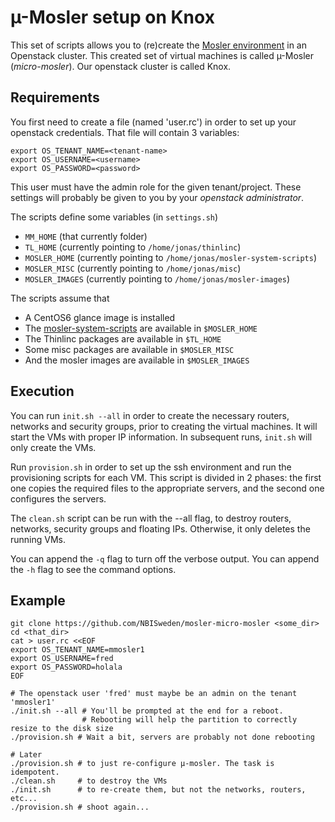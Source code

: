 # µ-Mosler setup on Knox

This set of scripts allows you to (re)create the
[Mosler environment](https://mosler.bils.se) in an Openstack cluster.
This created set of virtual machines is called µ-Mosler
(*micro-mosler*). Our openstack cluster is called Knox.

## Requirements
You first need to create a file (named 'user.rc') in order to set up your openstack credentials. That file will contain 3 variables:

	export OS_TENANT_NAME=<tenant-name>
	export OS_USERNAME=<username>
	export OS_PASSWORD=<password>

This user must have the admin role for the given tenant/project. These settings will probably be given to you by your _openstack administrator_.

The scripts define some variables (in `settings.sh`)
* `MM_HOME` (that currently folder)
* `TL_HOME` (currently pointing to `/home/jonas/thinlinc`)
* `MOSLER_HOME` (currently pointing to `/home/jonas/mosler-system-scripts`)
* `MOSLER_MISC` (currently pointing to `/home/jonas/misc`)
* `MOSLER_IMAGES` (currently pointing to `/home/jonas/mosler-images`)

The scripts assume that 
* A CentOS6 glance image is installed
* The [mosler-system-scripts](https://github.com/NBISweden/mosler-system-scripts) are available in `$MOSLER_HOME`
* The Thinlinc packages are available in `$TL_HOME`
* Some misc packages are available in `$MOSLER_MISC`
* And the mosler images are available in `$MOSLER_IMAGES`

## Execution
You can run `init.sh --all` in order to create the necessary routers,
networks and security groups, prior to creating the virtual machines.
It will start the VMs with proper IP information. In subsequent runs,
`init.sh` will only create the VMs.

Run `provision.sh` in order to set up the ssh environment and run the
provisioning scripts for each VM. This script is divided in 2 phases:
the first one copies the required files to the appropriate servers,
and the second one configures the servers.

The `clean.sh` script can be run with the --all flag, to destroy
routers, networks, security groups and floating IPs.  Otherwise, it
only deletes the running VMs.

You can append the `-q` flag to turn off the verbose output.
You can append the `-h` flag to see the command options.

## Example
	git clone https://github.com/NBISweden/mosler-micro-mosler <some_dir>
	cd <that_dir>
	cat > user.rc <<EOF
	export OS_TENANT_NAME=mmosler1 
	export OS_USERNAME=fred
	export OS_PASSWORD=holala
	EOF
	
	# The openstack user 'fred' must maybe be an admin on the tenant 'mmosler1'
	./init.sh --all # You'll be prompted at the end for a reboot.
	                # Rebooting will help the partition to correctly resize to the disk size
	./provision.sh # Wait a bit, servers are probably not done rebooting
	
	# Later
	./provision.sh # to just re-configure µ-mosler. The task is idempotent.
	./clean.sh     # to destroy the VMs
	./init.sh      # to re-create them, but not the networks, routers, etc...
	./provision.sh # shoot again...
